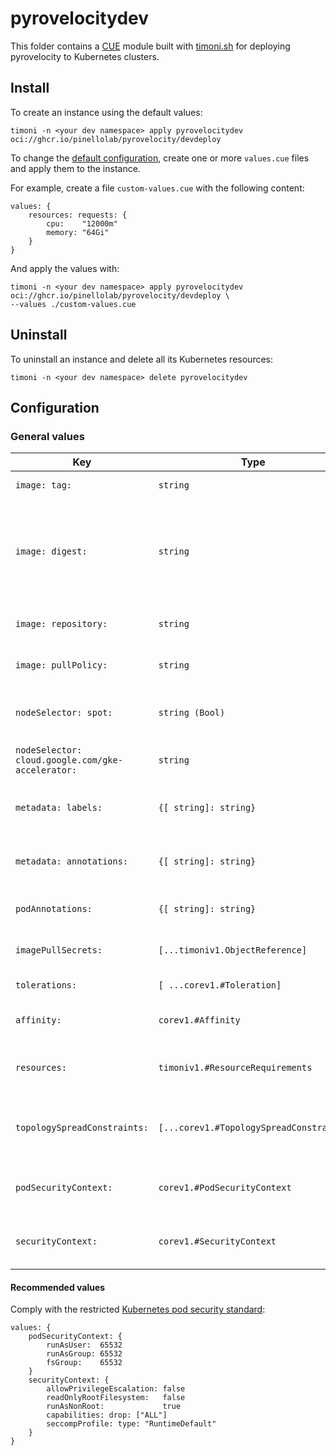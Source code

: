 # pyrovelocitydev

This folder contains a [CUE](https://alpha.cuelang.org/docs/) module built with [timoni.sh](http://timoni.sh) for deploying pyrovelocity to Kubernetes clusters.

## Install

To create an instance using the default values:

```shell
timoni -n <your dev namespace> apply pyrovelocitydev oci://ghcr.io/pinellolab/pyrovelocity/devdeploy
```

To change the [default configuration](#configuration),
create one or more `values.cue` files and apply them to the instance.

For example, create a file `custom-values.cue` with the following content:

```cue
values: {
	resources: requests: {
		cpu:    "12000m"
		memory: "64Gi"
	}
}
```

And apply the values with:

```shell
timoni -n <your dev namespace> apply pyrovelocitydev oci://ghcr.io/pinellolab/pyrovelocity/devdeploy \
--values ./custom-values.cue
```

## Uninstall

To uninstall an instance and delete all its Kubernetes resources:

```shell
timoni -n <your dev namespace> delete pyrovelocitydev
```

## Configuration

### General values

| Key                                               | Type                                    | Default                              | Description                                                                                                                                  |
| ------------------------------------------------- | --------------------------------------- | ------------------------------------ | -------------------------------------------------------------------------------------------------------------------------------------------- |
| `image: tag:`                                     | `string`                                | `<checked out git branch>`           | Container image tag                                                                                                                          |
| `image: digest:`                                  | `string`                                | `<EMPTY>`                            | Container image digest, takes precedence over `tag` when specified                                                                           |
| `image: repository:`                              | `string`                                | `ghcr.io/pinellolab/pyrovelocitydev` | Container image repository                                                                                                                   |
| `image: pullPolicy:`                              | `string`                                | `Always`                             | [Kubernetes image pull policy](https://kubernetes.io/docs/concepts/containers/images/#image-pull-policy)                                     |
| `nodeSelector: spot:`                             | `string (Bool)`                         | `false`                              | [Scheduling workloads on GKE spot VMs](https://cloud.google.com/kubernetes-engine/docs/concepts/spot-vms#scheduling-workloads)               |
| `nodeSelector: cloud.google.com/gke-accelerator:` | `string`                                | `""`                                 | [Set GKE accelerator type](https://cloud.google.com/kubernetes-engine/docs/how-to/gpus#multiple_gpus)                                        |
| `metadata: labels:`                               | `{[ string]: string}`                   | `{}`                                 | Common labels for all resources                                                                                                              |
| `metadata: annotations:`                          | `{[ string]: string}`                   | `{}`                                 | Common annotations for all resources                                                                                                         |
| `podAnnotations:`                                 | `{[ string]: string}`                   | `{}`                                 | Annotations applied to pods                                                                                                                  |
| `imagePullSecrets:`                               | `[...timoniv1.ObjectReference]`         | `[]`                                 | [Kubernetes image pull secrets](https://kubernetes.io/docs/concepts/containers/images/#specifying-imagepullsecrets-on-a-pod)                 |
| `tolerations:`                                    | `[ ...corev1.#Toleration]`              | `[]`                                 | [Kubernetes toleration](https://kubernetes.io/docs/concepts/scheduling-eviction/taint-and-toleration)                                        |
| `affinity:`                                       | `corev1.#Affinity`                      | `{}`                                 | [Kubernetes affinity and anti-affinity](https://kubernetes.io/docs/concepts/scheduling-eviction/assign-pod-node/#affinity-and-anti-affinity) |
| `resources:`                                      | `timoniv1.#ResourceRequirements`        | `{}`                                 | [Kubernetes resource requests and limits](https://kubernetes.io/docs/concepts/configuration/manage-resources-containers)                     |
| `topologySpreadConstraints:`                      | `[...corev1.#TopologySpreadConstraint]` | `[]`                                 | [Kubernetes pod topology spread constraints](https://kubernetes.io/docs/concepts/scheduling-eviction/topology-spread-constraints)            |
| `podSecurityContext:`                             | `corev1.#PodSecurityContext`            | `{}`                                 | [Kubernetes pod security context](https://kubernetes.io/docs/tasks/configure-pod-container/security-context)                                 |
| `securityContext:`                                | `corev1.#SecurityContext`               | `{}`                                 | [Kubernetes container security context](https://kubernetes.io/docs/tasks/configure-pod-container/security-context)                           |

#### Recommended values

Comply with the restricted [Kubernetes pod security standard](https://kubernetes.io/docs/concepts/security/pod-security-standards/):

```cue
values: {
	podSecurityContext: {
		runAsUser:  65532
		runAsGroup: 65532
		fsGroup:    65532
	}
	securityContext: {
		allowPrivilegeEscalation: false
		readOnlyRootFilesystem:   false
		runAsNonRoot:             true
		capabilities: drop: ["ALL"]
		seccompProfile: type: "RuntimeDefault"
	}
}
```
